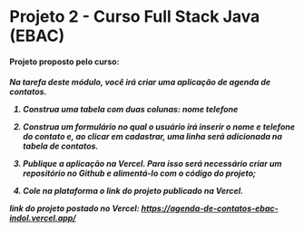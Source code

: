 <h1>Projeto 2 - Curso Full Stack Java (EBAC)</h1>
<h4>Projeto proposto pelo curso:</h4>
<h5>Na tarefa deste módulo, você irá criar uma aplicação de agenda de contatos.

1) Construa uma tabela com duas colunas:
nome
telefone

2) Construa um formulário no qual o usuário irá inserir o nome e telefone do contato e, ao clicar em cadastrar, uma linha será adicionada na tabela de contatos.

3) Publique a aplicação na Vercel. Para isso será necessário criar um repositório no Github e alimentá-lo com o código do projeto;

4) Cole na plataforma o link do projeto publicado na Vercel.

link do projeto postado no Vercel: https://agenda-de-contatos-ebac-indol.vercel.app/</h5>

